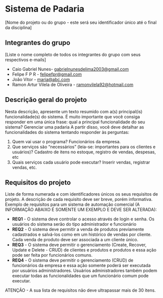 # Sistema de Padaria
[Nome do projeto ou do grupo - este será seu identificador único até o final da disciplina]


## Integrantes do grupo 
[Liste o nome completo de todos os integrantes do grupo com seus respectivos e-mails]
 * Caio Gabriel Nunes- gabrielnunesdelima2003@gmail.com
 * Felipe F P R  -  felipefpr@gmail.com
 * João Vitor  - maria@abc.com
 * Ramon Artur Vilela de Oliveira - ramonvilela92@hotmail.com

## Descrição geral do projeto 
Nesta descrição, apresente um texto resumido com a(s) principal(is) funcionalidade(s) do sistema. 
É muito importante que você consiga responder em uma única frase: qual a principal funcionalidade do seu sistema? Gerenciar uma padaria
A partir disso, você deve detalhar as funcionalidades do sistema tentando responder às perguntas:
 1. Quem vai usar o programa? Funcionários da empresa.
 2. Que serviços são “necessários” (leia-se: importantes para os clientes e usuários)? Cadastro de itens no estoque, registro de vendas, despesas, etc
 3. Quais serviços cada usuário pode executar? Inserir vendas, registrar vendas, etc.

## Requisitos do projeto
Liste de forma numerada e com identificadores únicos os seus requisitos de projeto. 
A descrição de cada requisito deve ser breve, porém informativa. 
Exemplo de requisitos para um sistema de automação comercial (A INFORMAÇÃO ABAIXO É SOMENTE UM EXEMPLO E DEVE SER ALTERADA):
 * **REQ1** - O sistema deve controlar o acesso através de login e senha. Os usuários do sistema serão do tipo administrador e funcionário
 * **REQ2** - O sistema deve permitir a venda de produtos previamente cadastrados e salvá-los como em um histórico de vendas por cliente. Cada venda de produto deve ser associada a um cliente único.
 * **REQ3** - O sistema deve permitir o gerenciamento (Create, Recover, Update e Delete - CRUD) de clientes e produtos e produtos e essa ação pode ser feita por funcionários comuns.
 * **REQ4** - O sistema deve permitir o gerenciamento (CRUD) de funcionários da empresa e essa ação somente poderá ser executada por usuários administradores. Usuários administradores também podem executar todas as funcionalidades que um funcionário comum pode executar.

ATENÇÃO - A sua lista de requisitos não deve ultrapassar mais de 30 itens.
